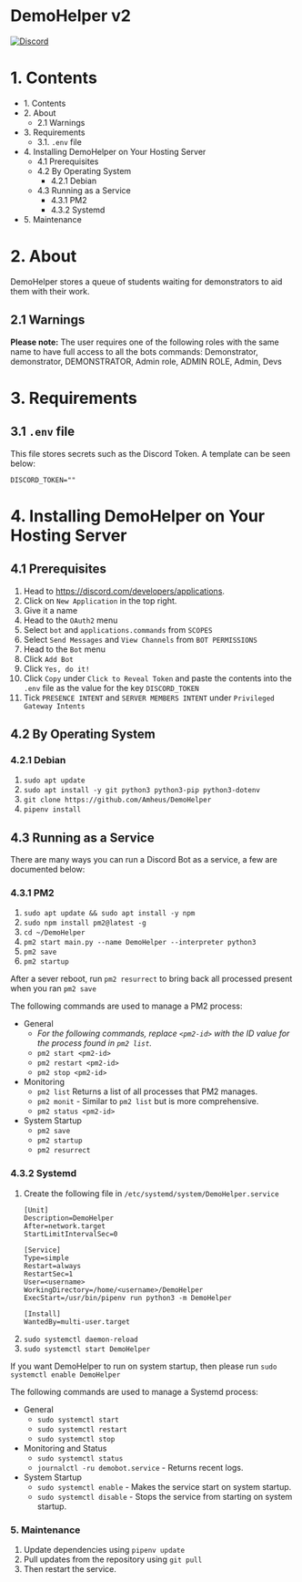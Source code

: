 # DemoHelper v2
[![Discord](https://img.shields.io/discord/740966777957253140.svg)](https://discord.gg/PzqhkafaUV)

# 1. Contents
- 1\. Contents
- 2\. About
  - 2.1 Warnings
- 3\. Requirements
  - 3.1. `.env` file
- 4\. Installing DemoHelper on Your Hosting Server
  - 4.1 Prerequisites
  - 4.2 By Operating System
    - 4.2.1 Debian
  - 4.3 Running as a Service
    - 4.3.1 PM2
    - 4.3.2 Systemd
- 5\. Maintenance

# 2. About
DemoHelper stores a queue of students waiting for demonstrators to aid them with their work.
## 2.1 Warnings
**Please note:**  The user requires one of the following roles with the same name to have full access to all 
the bots commands: Demonstrator, demonstrator, DEMONSTRATOR, Admin role, ADMIN ROLE, Admin, Devs

# 3. Requirements
## 3.1 `.env` file
This file stores secrets such as the Discord Token.
A template can be seen below:
```
DISCORD_TOKEN=""
```

# 4. Installing DemoHelper on Your Hosting Server
## 4.1 Prerequisites
1. Head to https://discord.com/developers/applications.
2. Click on `New Application` in the top right.
3. Give it a name
4. Head to the `OAuth2` menu
5. Select `bot` and `applications.commands` from `SCOPES`
6. Select `Send Messages` and `View Channels` from `BOT PERMISSIONS`
7. Head to the `Bot` menu
8. Click `Add Bot`
9. Click `Yes, do it!`
10. Click `Copy` under `Click to Reveal Token` and paste the contents into the `.env` file as the value for the key `DISCORD_TOKEN`
11. Tick `PRESENCE INTENT` and `SERVER MEMBERS INTENT` under `Privileged Gateway Intents`

## 4.2 By Operating System
### 4.2.1 Debian
1. `sudo apt update`
2. `sudo apt install -y git python3 python3-pip python3-dotenv`
3. `git clone https://github.com/Amheus/DemoHelper`
4. `pipenv install`

## 4.3 Running as a Service
There are many ways you can run a Discord Bot as a service, a few are documented below:
### 4.3.1 PM2
1. `sudo apt update && sudo apt install -y npm`
2. `sudo npm install pm2@latest -g`
3. `cd ~/DemoHelper`
4. `pm2 start main.py --name DemoHelper --interpreter python3`
5. `pm2 save`
6. `pm2 startup`

After a sever reboot, run `pm2 resurrect` to bring back all processed present when you ran `pm2 save`

The following commands are used to manage a PM2 process:
- General
  - *For the following commands, replace `<pm2-id>` with the ID value for the process found in `pm2 list`.*
  - `pm2 start <pm2-id>`
  - `pm2 restart <pm2-id>`
  - `pm2 stop <pm2-id>`
- Monitoring
  - `pm2 list` Returns a list of all processes that PM2 manages.
  - `pm2 monit` - Similar to `pm2 list` but is more comprehensive.
  - `pm2 status <pm2-id>`
- System Startup
  - `pm2 save`
  - `pm2 startup`
  - `pm2 resurrect`

### 4.3.2 Systemd
1. Create the following file in `/etc/systemd/system/DemoHelper.service`
    ```
    [Unit]
    Description=DemoHelper
    After=network.target
    StartLimitIntervalSec=0

    [Service]
    Type=simple
    Restart=always
    RestartSec=1
    User=<username>
    WorkingDirectory=/home/<username>/DemoHelper
    ExecStart=/usr/bin/pipenv run python3 -m DemoHelper

    [Install]
    WantedBy=multi-user.target
    ```
2. `sudo systemctl daemon-reload`
3. `sudo systemctl start DemoHelper`

If you want DemoHelper to run on system startup, then please run `sudo systemctl enable DemoHelper`

The following commands are used to manage a Systemd process:
- General
  - `sudo systemctl start`
  - `sudo systemctl restart`
  - `sudo systemctl stop`
- Monitoring and Status
  - `sudo systemctl status`
  - `journalctl -ru demobot.service` - Returns recent logs.
- System Startup
  - `sudo systemctl enable` - Makes the service start on system startup.
  - `sudo systemctl disable` - Stops the service from starting on system startup.


### 5. Maintenance
1. Update dependencies using `pipenv update`
2. Pull updates from the repository using `git pull`
3. Then restart the service.
